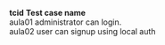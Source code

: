 **tcid**            **Test case name**                                                                                   
aula01        administrator can login.                                                                         
aula02        user can signup using local auth                                                                        
